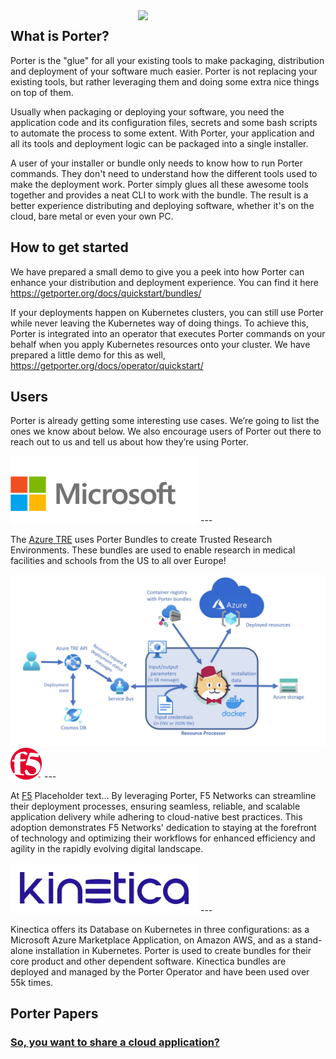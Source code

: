 
<img align="right" src="https://github.com/getporter/porter/blob/main/docs/static/images/porter-docs-header.svg" width="300px" />

## What is Porter?

Porter is the "glue" for all your existing tools to make packaging, distribution and deployment of your software much easier. Porter is not replacing your existing tools, but rather leveraging them and doing some extra nice things on top of them.

Usually when packaging or deploying your software, you need the application code and its configuration files, secrets and some bash scripts to automate the process to some extent. With Porter, your application and all its tools and deployment logic can be packaged into a single installer.

A user of your installer or bundle only needs to know how to run Porter commands. They don't need to understand how the different tools used to make the deployment work. Porter simply glues all these awesome tools together and provides a neat CLI to work with the bundle. The result is a better experience distributing and deploying software, whether it's on the cloud, bare metal or even your own PC.

## How to get started
We have prepared a small demo to give you a peek into how Porter can enhance your distribution and deployment experience. You can find it here https://getporter.org/docs/quickstart/bundles/

If your deployments happen on Kubernetes clusters, you can still use Porter while never leaving the Kubernetes way of doing things. To achieve this, Porter is integrated into an operator that executes Porter commands on your behalf when you apply Kubernetes resources onto your cluster. We have prepared a little demo for this as well, https://getporter.org/docs/operator/quickstart/

## Users
Porter is already getting some interesting use cases. We’re going to list the ones we know about below. We also encourage users of Porter out there to reach out to us and tell us about how they’re using Porter.


<img src="/imgs/microsoft.png" height="108px" width="300px" />
---

 The [Azure TRE](https://microsoft.github.io/AzureTRE/v0.11.0/azure-tre-overview/architecture/) uses Porter Bundles to create Trusted Research Environments. These bundles are used to enable research in medical facilities and schools from the US to all over Europe!

<img src="/imgs/TRE.png" />

<img src="/imgs/f5-logo.svg" height="51px" width="50px" />
---


At [F5](https://www.f5.com/) Placeholder text... By leveraging Porter, F5 Networks can streamline their deployment processes, ensuring seamless, reliable, and scalable application delivery while adhering to cloud-native best practices. This adoption demonstrates F5 Networks' dedication to staying at the forefront of technology and optimizing their workflows for enhanced efficiency and agility in the rapidly evolving digital landscape.


<img src="/imgs/kinetica.png" width="300px" />
---

Kinectica offers its Database on Kubernetes in three configurations: as a Microsoft Azure Marketplace Application, on Amazon AWS, and as a stand-alone installation in Kubernetes. Porter is used to create bundles for their core product and other dependent software. Kinectica bundles are deployed and managed by the Porter Operator and have been used over 55k times.
 

## Porter Papers

### [So, you want to share a cloud application?](share-a-cloud-application/share-a-cloud-application.md)

